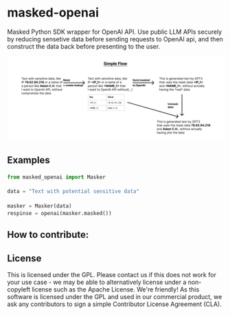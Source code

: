 # masked-openai
Masked Python SDK wrapper for OpenAI API. Use public LLM APIs securely by reducing sensetive data before sending requests to OpenAI api, and then construct the data back before presenting to the user.

![](docs/flow.png)

## Examples
```python
from masked_openai import Masker

data = "Text with potential sensitive data"

masker = Masker(data)
respinse = openai(masker.masked())
```


## How to contribute:



## License
This is licensed under the GPL. Please contact us if this does not work for your use case - we may be able to alternatively license under a non-copyleft license such as the Apache License. We're friendly! As this software is licensed under the GPL and used in our commercial product, we ask any contributors to sign a simple Contributor License Agreement (CLA).
